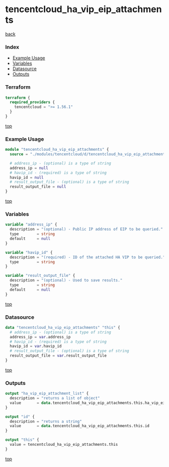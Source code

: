 # tencentcloud_ha_vip_eip_attachments

[back](../tencentcloud.md)

### Index

- [Example Usage](#example-usage)
- [Variables](#variables)
- [Datasource](#datasource)
- [Outputs](#outputs)

### Terraform

```terraform
terraform {
  required_providers {
    tencentcloud = ">= 1.56.1"
  }
}
```

[top](#index)

### Example Usage

```terraform
module "tencentcloud_ha_vip_eip_attachments" {
  source = "./modules/tencentcloud/d/tencentcloud_ha_vip_eip_attachments"

  # address_ip - (optional) is a type of string
  address_ip = null
  # havip_id - (required) is a type of string
  havip_id = null
  # result_output_file - (optional) is a type of string
  result_output_file = null
}
```

[top](#index)

### Variables

```terraform
variable "address_ip" {
  description = "(optional) - Public IP address of EIP to be queried."
  type        = string
  default     = null
}

variable "havip_id" {
  description = "(required) - ID of the attached HA VIP to be queried."
  type        = string
}

variable "result_output_file" {
  description = "(optional) - Used to save results."
  type        = string
  default     = null
}
```

[top](#index)

### Datasource

```terraform
data "tencentcloud_ha_vip_eip_attachments" "this" {
  # address_ip - (optional) is a type of string
  address_ip = var.address_ip
  # havip_id - (required) is a type of string
  havip_id = var.havip_id
  # result_output_file - (optional) is a type of string
  result_output_file = var.result_output_file
}
```

[top](#index)

### Outputs

```terraform
output "ha_vip_eip_attachment_list" {
  description = "returns a list of object"
  value       = data.tencentcloud_ha_vip_eip_attachments.this.ha_vip_eip_attachment_list
}

output "id" {
  description = "returns a string"
  value       = data.tencentcloud_ha_vip_eip_attachments.this.id
}

output "this" {
  value = tencentcloud_ha_vip_eip_attachments.this
}
```

[top](#index)